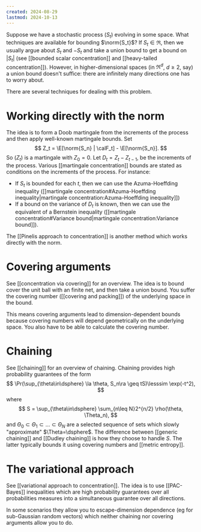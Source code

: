 ```yaml
---
created: 2024-08-29
lastmod: 2024-10-13
---
```


Suppose we have a stochastic process $(S_t)$ evolving in some space. What techniques are available for bounding $\norm{S_t}$? If $S_t\in\Re$, then we usually argue about $S_t$ and $- S_t$ and take a union bound to get a bound on $|S_t|$ (see [[bounded scalar concentration]] and [[heavy-tailed concentration]]). However, in higher-dimensional spaces (in $\Re^d$, $d\geq 2$, say) a union bound doesn't suffice: there are infinitely many directions one has to worry about. 

There are several techniques for dealing with this problem. 

# Working directly with the norm 

The idea is to form a Doob martingale from the increments of the process and then apply well-known martingale bounds.  Set
$$
Z_t = \E[\norm{S_n} | \calF_t] - \E[\norm{S_n}].
$$
So $(Z_t)$ is a martingale with $Z_0=0$. Let $D_t = Z_t - Z_{t-1}$, be the increments of the process. Various [[martingale concentration]] bounds are stated as conditions on the increments of the process. For instance:
- If $S_t$ is bounded for each $t$, then we can use the Azuma-Hoeffding inequality ([[martingale concentration#Azuma-Hoeffding inequality|martingale concentration:Azuma-Hoeffding inequality]]) 
- If a bound on the variance of $D_t$ is known, then we can use the equivalent of a Bernstein inequality ([[martingale concentration#Variance bound|martingale concentration:Variance bound]]). 

The [[Pinelis approach to concentration]] is another method which works directly with the norm. 

# Covering arguments 

See [[concentration via covering]] for an overview. The idea is to bound cover the unit ball with an finite net, and then take a union bound. You suffer the covering number ([[covering and packing]]) of the underlying space in the bound. 

This means covering arguments lead to dimension-dependent bounds because covering numbers will depend geometrically on the underlying space.  You also have to be able to calculate the covering number. 

# Chaining 

See [[chaining]] for an overview of chaining. Chaining provides high probability guarantees of the form 
$$
\Pr(\sup_{\theta\in\dsphere} \la \theta, S_n\ra \geq tS)\lesssim \exp(-t^2),
$$
where
$$
 S = \sup_{\theta\in\dsphere} \sum_{n\leq N}2^{n/2} \rho(\theta, \Theta_n),
$$
and $\Theta_0\subset\Theta_1\subset\dots\subset\Theta_N$ are a selected sequence of sets which slowly "approximate" $\Theta=\dsphere$. The difference between [[generic chaining]] and [[Dudley chaining]] is how they choose to handle $S$. The latter typically bounds it using covering numbers and [[metric entropy]].  

# The variational approach 

See [[variational approach to concentration]]. The idea is to use [[PAC-Bayes]] inequalities which are high probability guarantees over all probabilities measures into a simultaneous guarantee over all directions. 

In some scenarios they allow you to escape-dimension dependence (eg for sub-Gaussian random vectors) which neither chaining nor covering arguments allow you to do. 